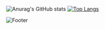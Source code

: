 ![Anurag's GitHub stats](https://github-readme-stats.vercel.app/api?username=SeojungH&show_icons=true&theme=solarized-light) [![Top Langs](https://github-readme-stats.vercel.app/api/top-langs/?username=SeojungH)](https://github.com/SeojungH/github-readme-stats)

![Footer](https://capsule-render.vercel.app/api?type=waving&color=auto&height=200&section=footer)

